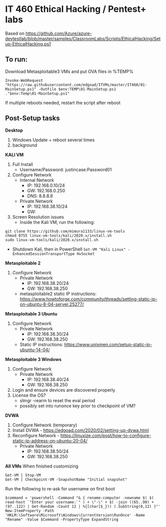 # IT 460 Ethical Hacking / Pentest+ labs
Based on https://github.com/Azure/azure-devtestlab/blob/master/samples/ClassroomLabs/Scripts/EthicalHacking/Setup-EthicalHacking.ps1

## To run:
Download Metasploitable3 VMs and put OVA files in %TEMP%

```
Invoke-WebRequest "https://raw.githubusercontent.com/edgoad/ITVMs/master/IT460/01-MainSetup.ps1" -OutFile $env:TEMP\01-MainSetup.ps1
."$env:Temp\01-MainSetup.ps1"
```

If multiple reboots needed, restart the script after reboot


## Post-Setup tasks
**Desktop**
1. Windows Update + reboot several times
2. background

**KALI VM**
1. Full Install
   - Username/Password: justincase:Password01
2. Configure Network
   - Internal Network
     - IP: 192.168.0.10/24
     - GW: 192.168.0.250
     - DNS: 8.8.8.8
   - Private Network
     - IP: 192.168.38.10/24
     - GW: 
3. Screen Resolution issues
   - Inside the Kali VM, run the following:
```
git clone https://github.com/mimura1133/linux-vm-tools
chmod 0755 linux-vm-tools/kali/2020.x/install.sh
sudo linux-vm-tools/kali/2020.x/install.sh
```
   - Shutdown Kali, then in PowerShell
```Set-VM "Kali Linux" -EnhancedSessionTransportType HvSocket```

**Metasploitable 2**
1. Configure Network
   - Private Network
     - IP: 192.168.38.20/24
     - GW: 192.168.38.250
   - metasploitable2 static IP instructions: https://www.howtoforge.com/community/threads/setting-static-ip-on-ubuntu-8-04-server.25277/

**Metasploitable 3 Ubuntu**
1. Configure Network
   - Private Network
     - IP: 192.168.38.30/24
     - GW: 192.168.38.250
   - Static IP instructions: https://www.unixmen.com/setup-static-ip-ubuntu-14-04/ 

**Metasploitable 3 Windows**
1. Configure Network
   - Private Network
     - IP: 192.168.38.40/24
     - GW: 192.168.38.250
2. Login and ensure devices are discovered properly
3. License the OS?
   - slmgr -rearm to reset the eval period
   - possibly set into runonce key prior to checkpoint of VM?

**DVWA**
1. Configure Network (temporary)
2. Install DVWA - https://edgoad.com/2020/02/setting-up-dvwa.html
3. Reconfigure Network - https://linuxize.com/post/how-to-configure-static-ip-address-on-ubuntu-20-04/
   - Private Network
     - IP: 192.168.38.50/24
     - GW: 192.168.38.250

**All VMs**
When finished customizing
```
Get-VM | Stop-VM
Get-VM | Checkpoint-VM -SnapshotName "Initial snapshot"
```
Run the following to re-ask for username on first boot
```
$command = 'powershell -Command "& { rename-computer -newname $( $( read-host `"Enter your username:`" ) + \"-\" + $( -join ((65..90) + (97..122) | Get-Random -Count 12 | %{[char]$_})) ).SubString(0,12) }"'
New-ItemProperty -Path 'HKLM:\Software\Microsoft\Windows\CurrentVersion\RunOnce' -Name "Rename" -Value $Command -PropertyType ExpandString
```